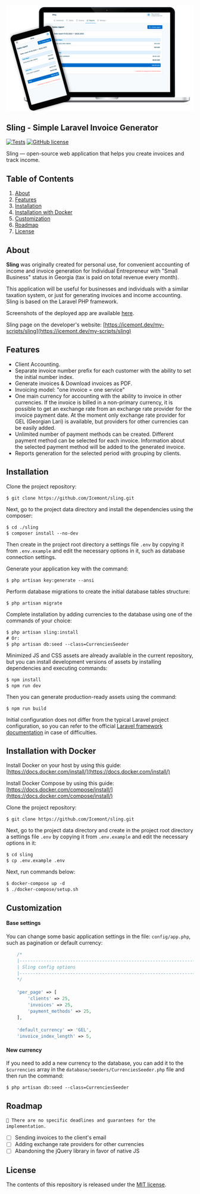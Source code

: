 <img src="https://raw.githubusercontent.com/Icemont/sling-docs/main/assets/screenshots/sling.png">

## Sling - Simple Laravel Invoice Generator
[![Tests](https://github.com/Icemont/sling/actions/workflows/laravel.yml/badge.svg?branch=main)](https://github.com/Icemont/sling/actions/workflows/laravel.yml)
[![GitHub license](https://img.shields.io/github/license/Icemont/sling)](https://github.com/Icemont/sling/blob/main/LICENSE)

Sling — open-source web application that helps you create invoices and track income.

## Table of Contents

1. [About](#about)
2. [Features](#features)
3. [Installation](#installation)
4. [Installation with Docker](#installation-with-docker)
5. [Customization](#customization)
6. [Roadmap](#roadmap)
7. [License](#license)

## About
**Sling** was originally created for personal use, for convenient accounting of income and invoice generation for Individual Entrepreneur with "Small Business" status in Georgia (tax is paid on total revenue every month). 

This application will be useful for businesses and individuals with a similar taxation system, or just for generating invoices and income accounting. Sling is based on the Laravel PHP framework.

Screenshots of the deployed app are available [here](https://github.com/Icemont/sling-docs/tree/main/assets/screenshots).

Sling page on the developer's website: [https://icemont.dev/my-scripts/sling](https://icemont.dev/my-scripts/sling)

## Features
- Client Accounting.
- Separate invoice number prefix for each customer with the ability to set the initial number index.
- Generate invoices & Download invoices as PDF.
- Invoicing model: "one invoice = one service"
- One main currency for accounting with the ability to invoice in other currencies. If the invoice is billed in a non-primary currency, it is possible to get an exchange rate from an exchange rate provider for the invoice payment date. At the moment only exchange rate provider for GEL (Georgian Lari) is available, but providers for other currencies can be easily added.
- Unlimited number of payment methods can be created. Different payment method can be selected for each invoice. Information about the selected payment method will be added to the generated invoice.
- Reports generation for the selected period with grouping by clients.

## Installation
Clone the project repository:

	$ git clone https://github.com/Icemont/sling.git


Next, go to the project data directory and install the dependencies using the composer:

    $ cd ./sling
    $ composer install --no-dev


Then create in the project root directory a settings file `.env` by copying it from `.env.example` and edit the necessary options in it, such as database connection settings.

Generate your application key with the command:

    $ php artisan key:generate --ansi

Perform database migrations to create the initial database tables structure:

    $ php artisan migrate 

Complete installation by adding currencies to the database using one of the commands of your choice:

    $ php artisan sling:install
    # Or:
    $ php artisan db:seed --class=CurrenciesSeeder

Minimized JS and CSS assets are already available in the current repository, but you can install development versions of assets by installing dependencies and executing commands:

    $ npm install
    $ npm run dev

Then you can generate production-ready assets using the command:

    $ npm run build

Initial configuration does not differ from the typical Laravel project configuration, so you can refer to the official [Laravel framework documentation](https://laravel.com/docs/9.x/configuration) in case of difficulties.

## Installation with Docker
Install Docker on your host by using this guide: [https://docs.docker.com/install/](https://docs.docker.com/install/)

Install Docker Compose by using this guide: [https://docs.docker.com/compose/install/](https://docs.docker.com/compose/install/)

Clone the project repository:

	$ git clone https://github.com/Icemont/sling.git

Next, go to the project data directory and create in the project root directory a settings file `.env` by copying it from `.env.example` and edit the necessary options in it:

    $ cd sling
    $ cp .env.example .env

Next, run commands below:

    $ docker-compose up -d
    $ ./docker-compose/setup.sh

## Customization
#### Base settings
You can change some basic application settings in the file: `config/app.php`, such as pagination or default currency:

```php
    /*
    |--------------------------------------------------------------------------
    | Sling config options
    |--------------------------------------------------------------------------
    */

    'per_page' => [
        'clients' => 25,
        'invoices' => 25,
        'payment_methods' => 25,
    ],

    'default_currency' => 'GEL',
    'invoice_index_length' => 5,

```

#### New currency
If you need to add a new currency to the database, you can add it to the `$currencies` array in the `database/seeders/CurrenciesSeeder.php` file and then run the command:

    $ php artisan db:seed --class=CurrenciesSeeder


## Roadmap

    📌 There are no specific deadlines and guarantees for the implementation.

- [ ] Sending invoices to the client's email
- [ ] Adding exchange rate providers for other currencies
- [ ] Abandoning the jQuery library in favor of native JS

## License

The contents of this repository is released under the [MIT license](https://opensource.org/licenses/MIT).
